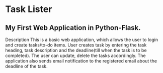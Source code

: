 # Task Lister
My First Web Application in Python-Flask.<br>
---
Description
This is a basic web application, which allows the user to login and create tasks/to-do items.
User creates task by entering the task heading, task description and the deadline(till when the task is to be completed). 
The user can update, delete the tasks accordingly. The application also sends email notification to the registered email about the deadline of the task. 
